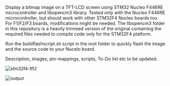 Display a bitmap image on a TFT-LCD screen using STM32 Nucleo F446RE microcontroller and libopencm3 library.
Tested only with the Nucleo F446RE microcontroller, but should work with other STM32F4 Nucleo boards too. For F1/F2/F3 boards, modifications might be needed. 
The libopencm3 folder in this repository is a heavily trimmed version of the original containing the required files needed to compile code only for the STM32F4 platform. 

Run the buildflashscript.sh script in the root folder to quickly flash the image and the source code to your Nucelo board.

Description, images, pin-mappings, scripts, To-Do list etc to be updated.


![stm32f4-tft2](https://user-images.githubusercontent.com/7463848/86556323-4213b500-bf53-11ea-8f32-7c95a7204863.jpg)

![output](https://user-images.githubusercontent.com/7463848/88504308-a535bc00-cfd4-11ea-8d88-3fa69427adc9.gif)


